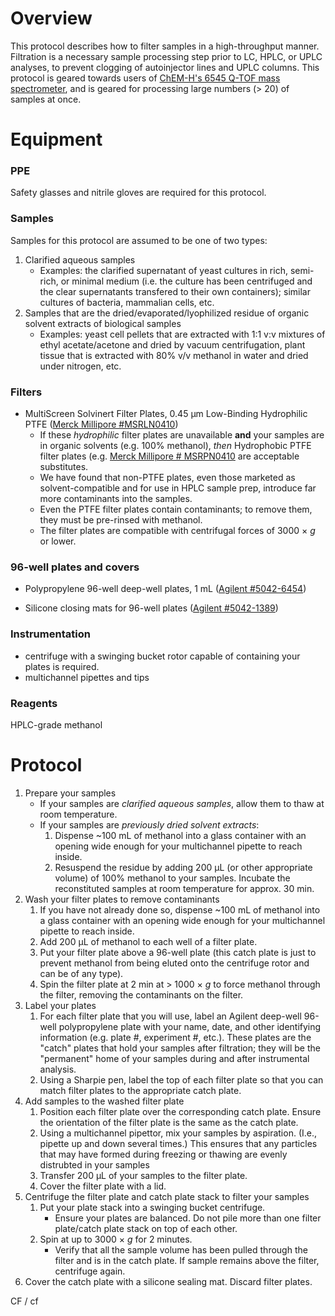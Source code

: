 # Overview

This protocol describes how to filter samples in a high-throughput manner.  Filtration is a necessary sample processing step prior to LC, HPLC, or UPLC analyses, to prevent clogging of autoinjector lines and UPLC columns.  This protocol is geared towards users of [ChEM-H's 6545 Q-TOF mass spectrometer](https://asconfluence.stanford.edu/confluence/display/ICB/ChEM-H+Metabolic+Chemistry+Analysis+Center), and is geared for processing large numbers (> 20) of samples at once.  

# Equipment

### PPE
Safety glasses and nitrile gloves are required for this protocol.

### Samples

Samples for this protocol are assumed to be one of two types:

1. Clarified aqueous samples
	* Examples: the clarified supernatant of yeast cultures in rich, semi-rich, or minimal medium (i.e. the culture has been centrifuged and the clear supernatants transfered to their own containers); similar cultures of bacteria, mammalian cells, etc.
2. Samples that are the dried/evaporated/lyophilized residue of organic solvent extracts of biological samples
	* Examples: yeast cell pellets that are extracted with 1:1 v:v mixtures of ethyl acetate/acetone and dried by vacuum centrifugation, plant tissue that is extracted with 80% v/v methanol in water and dried under nitrogen, etc.

### Filters
* MultiScreen Solvinert Filter Plates, 0.45 &mu;m Low-Binding Hydrophilic PTFE ([Merck Millipore #MSRLN0410](https://www.emdmillipore.com/US/en/product/MultiScreen-Solvinert-Filter-Plate,-hydrophilic,-PTFE,-0.45%C2%A0%C2%B5m,-clear,-non-sterile,MM_NF-MSRLN0410))
	* If these _hydrophilic_ filter plates are unavailable **and** your samples are in organic solvents (e.g. 100% methanol), _then_ Hydrophobic PTFE filter plates (e.g. [Merck Millipore # MSRPN0410](https://www.emdmillipore.com/CA/en/product/MultiScreen-Solvinert-Filter-Plate,-hydrophobic,-PTFE,-0.45%C2%A0%C2%B5m,-clear,-non-sterile,MM_NF-MSRPN0450) are acceptable substitutes.
	* We have found that non-PTFE plates, even those marketed as solvent-compatible and for use in HPLC sample prep, introduce far more contaminants into the samples.
	* Even the PTFE filter plates contain contaminants; to remove them, they must be pre-rinsed with methanol.
	* The filter plates are compatible with centrifugal forces of 3000 &times; _g_ or lower.

### 96-well plates and covers

* Polypropylene 96-well deep-well plates, 1 mL ([Agilent #5042-6454](http://www.agilent.com/store/en_US/Prod-5042-6454/5042-6454))

* Silicone closing mats for 96-well plates ([Agilent #5042-1389](http://www.agilent.com/store/en_US/Prod-5042-1389/5042-1389))


### Instrumentation

* centrifuge with a swinging bucket rotor capable of containing your plates is required.
* multichannel pipettes and tips

### Reagents

HPLC-grade methanol

# Protocol
1. Prepare your samples
	* If your samples are *clarified aqueous samples*, allow them to thaw at room temperature.
	* If your samples are *previously dried solvent extracts*:
		1. Dispense ~100 mL of methanol into a glass container with an opening wide enough for your multichannel pipette to reach inside.
		2. Resuspend the residue by adding 200 &mu;L (or other appropriate volume) of 100% methanol to your samples.  Incubate the reconstituted samples at room temperature for approx. 30 min.
2. Wash your filter plates to remove contaminants
	1. If you have not already done so, dispense ~100 mL of methanol into a glass container with an opening wide enough for your multichannel pipette to reach inside.
	2. Add 200 &mu;L of methanol to each well of a filter plate.
	3. Put your filter plate above a 96-well plate (this catch plate is just to prevent methanol from being eluted onto the centrifuge rotor and can be of any type).
	4. Spin the filter plate at 2 min at > 1000 &times; _g_ to force methanol through the filter, removing the contaminants on the filter.
3. Label your plates
	1. For each filter plate that you will use, label an Agilent deep-well 96-well polypropylene plate with your name, date, and other identifying information (e.g. plate #, experiment #, etc.).  These plates are the "catch" plates that hold your samples after filtration; they will be the "permanent" home of your samples during and after instrumental analysis.
	2. Using a Sharpie pen, label the top of each filter plate so that you can match filter plates to the appropriate catch plate.
4. Add samples to the washed filter plate
	1. Position each filter plate over the corresponding catch plate.  Ensure the orientation of the filter plate is the same as the catch plate.
	2. Using a multichannel pipettor, mix your samples by aspiration.  (I.e., pipette up and down several times.)  This ensures that any particles that may have formed during freezing or thawing are evenly distrubted in your samples
	3. Transfer 200 &mu;L of your samples to the filter plate.
	4. Cover the filter plate with a lid.
5. Centrifuge the filter plate and catch plate stack to filter your samples
	1. Put your plate stack into a swinging bucket centrifuge.
		* Ensure your plates are balanced.  Do not pile more than one filter plate/catch plate stack on top of each other.
	2. Spin at up to 3000 &times; _g_ for 2 minutes.
		* Verify that all the sample volume has been pulled through the filter and is in the catch plate.  If sample remains above the filter, centrifuge again.
6.  Cover the catch plate with a silicone sealing mat.  Discard filter plates.

CF / cf
